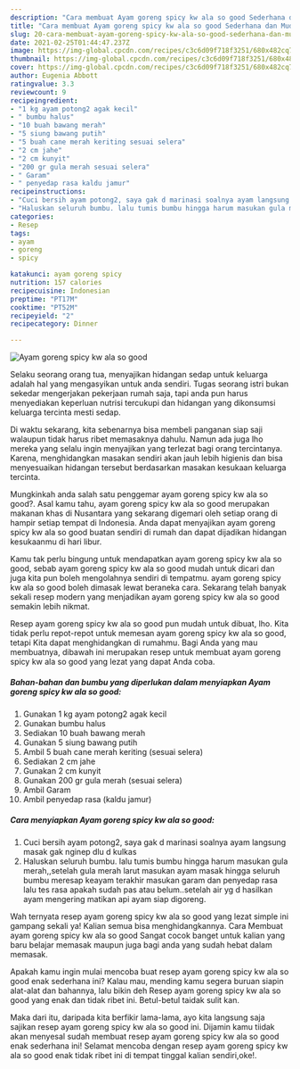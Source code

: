 ```yaml
---
description: "Cara membuat Ayam goreng spicy kw ala so good Sederhana dan Mudah Dibuat"
title: "Cara membuat Ayam goreng spicy kw ala so good Sederhana dan Mudah Dibuat"
slug: 20-cara-membuat-ayam-goreng-spicy-kw-ala-so-good-sederhana-dan-mudah-dibuat
date: 2021-02-25T01:44:47.237Z
image: https://img-global.cpcdn.com/recipes/c3c6d09f718f3251/680x482cq70/ayam-goreng-spicy-kw-ala-so-good-foto-resep-utama.jpg
thumbnail: https://img-global.cpcdn.com/recipes/c3c6d09f718f3251/680x482cq70/ayam-goreng-spicy-kw-ala-so-good-foto-resep-utama.jpg
cover: https://img-global.cpcdn.com/recipes/c3c6d09f718f3251/680x482cq70/ayam-goreng-spicy-kw-ala-so-good-foto-resep-utama.jpg
author: Eugenia Abbott
ratingvalue: 3.3
reviewcount: 9
recipeingredient:
- "1 kg ayam potong2 agak kecil"
- " bumbu halus"
- "10 buah bawang merah"
- "5 siung bawang putih"
- "5 buah cane merah keriting sesuai selera"
- "2 cm jahe"
- "2 cm kunyit"
- "200 gr gula merah sesuai selera"
- " Garam"
- " penyedap rasa kaldu jamur"
recipeinstructions:
- "Cuci bersih ayam potong2, saya gak d marinasi soalnya ayam langsung masak gak nginep dlu d kulkas"
- "Haluskan seluruh bumbu. lalu tumis bumbu hingga harum masukan gula merah,,setelah gula merah larut masukan ayam masak hingga seluruh bumbu meresap keayam terakhir masukan garam dan penyedap rasa lalu tes rasa apakah sudah pas atau belum..setelah air yg d hasilkan ayam mengering matikan api ayam siap digoreng."
categories:
- Resep
tags:
- ayam
- goreng
- spicy

katakunci: ayam goreng spicy 
nutrition: 157 calories
recipecuisine: Indonesian
preptime: "PT17M"
cooktime: "PT52M"
recipeyield: "2"
recipecategory: Dinner

---
```



![Ayam goreng spicy kw ala so good](https://img-global.cpcdn.com/recipes/c3c6d09f718f3251/680x482cq70/ayam-goreng-spicy-kw-ala-so-good-foto-resep-utama.jpg)

Selaku seorang orang tua, menyajikan hidangan sedap untuk keluarga adalah hal yang mengasyikan untuk anda sendiri. Tugas seorang istri bukan sekedar mengerjakan pekerjaan rumah saja, tapi anda pun harus menyediakan keperluan nutrisi tercukupi dan hidangan yang dikonsumsi keluarga tercinta mesti sedap.

Di waktu  sekarang, kita sebenarnya bisa membeli panganan siap saji walaupun tidak harus ribet memasaknya dahulu. Namun ada juga lho mereka yang selalu ingin menyajikan yang terlezat bagi orang tercintanya. Karena, menghidangkan masakan sendiri akan jauh lebih higienis dan bisa menyesuaikan hidangan tersebut berdasarkan masakan kesukaan keluarga tercinta. 



Mungkinkah anda salah satu penggemar ayam goreng spicy kw ala so good?. Asal kamu tahu, ayam goreng spicy kw ala so good merupakan makanan khas di Nusantara yang sekarang digemari oleh setiap orang di hampir setiap tempat di Indonesia. Anda dapat menyajikan ayam goreng spicy kw ala so good buatan sendiri di rumah dan dapat dijadikan hidangan kesukaanmu di hari libur.

Kamu tak perlu bingung untuk mendapatkan ayam goreng spicy kw ala so good, sebab ayam goreng spicy kw ala so good mudah untuk dicari dan juga kita pun boleh mengolahnya sendiri di tempatmu. ayam goreng spicy kw ala so good boleh dimasak lewat beraneka cara. Sekarang telah banyak sekali resep modern yang menjadikan ayam goreng spicy kw ala so good semakin lebih nikmat.

Resep ayam goreng spicy kw ala so good pun mudah untuk dibuat, lho. Kita tidak perlu repot-repot untuk memesan ayam goreng spicy kw ala so good, tetapi Kita dapat menghidangkan di rumahmu. Bagi Anda yang mau membuatnya, dibawah ini merupakan resep untuk membuat ayam goreng spicy kw ala so good yang lezat yang dapat Anda coba.

<!--inarticleads1-->

##### Bahan-bahan dan bumbu yang diperlukan dalam menyiapkan Ayam goreng spicy kw ala so good:

1. Gunakan 1 kg ayam potong2 agak kecil
1. Gunakan  bumbu halus
1. Sediakan 10 buah bawang merah
1. Gunakan 5 siung bawang putih
1. Ambil 5 buah cane merah keriting (sesuai selera)
1. Sediakan 2 cm jahe
1. Gunakan 2 cm kunyit
1. Gunakan 200 gr gula merah (sesuai selera)
1. Ambil  Garam
1. Ambil  penyedap rasa (kaldu jamur)




<!--inarticleads2-->

##### Cara menyiapkan Ayam goreng spicy kw ala so good:

1. Cuci bersih ayam potong2, saya gak d marinasi soalnya ayam langsung masak gak nginep dlu d kulkas
1. Haluskan seluruh bumbu. lalu tumis bumbu hingga harum masukan gula merah,,setelah gula merah larut masukan ayam masak hingga seluruh bumbu meresap keayam terakhir masukan garam dan penyedap rasa lalu tes rasa apakah sudah pas atau belum..setelah air yg d hasilkan ayam mengering matikan api ayam siap digoreng.




Wah ternyata resep ayam goreng spicy kw ala so good yang lezat simple ini gampang sekali ya! Kalian semua bisa menghidangkannya. Cara Membuat ayam goreng spicy kw ala so good Sangat cocok banget untuk kalian yang baru belajar memasak maupun juga bagi anda yang sudah hebat dalam memasak.

Apakah kamu ingin mulai mencoba buat resep ayam goreng spicy kw ala so good enak sederhana ini? Kalau mau, mending kamu segera buruan siapin alat-alat dan bahannya, lalu bikin deh Resep ayam goreng spicy kw ala so good yang enak dan tidak ribet ini. Betul-betul taidak sulit kan. 

Maka dari itu, daripada kita berfikir lama-lama, ayo kita langsung saja sajikan resep ayam goreng spicy kw ala so good ini. Dijamin kamu tiidak akan menyesal sudah membuat resep ayam goreng spicy kw ala so good enak sederhana ini! Selamat mencoba dengan resep ayam goreng spicy kw ala so good enak tidak ribet ini di tempat tinggal kalian sendiri,oke!.

